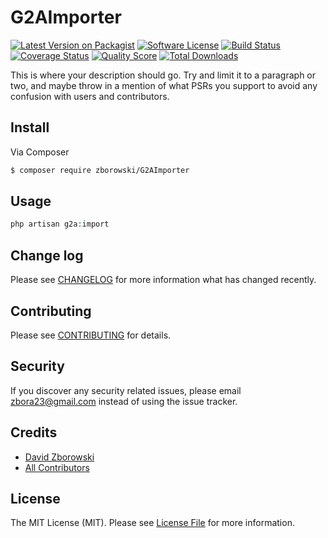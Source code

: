# G2AImporter

[![Latest Version on Packagist][ico-version]][link-packagist]
[![Software License][ico-license]](LICENSE.md)
[![Build Status][ico-travis]][link-travis]
[![Coverage Status][ico-scrutinizer]][link-scrutinizer]
[![Quality Score][ico-code-quality]][link-code-quality]
[![Total Downloads][ico-downloads]][link-downloads]

This is where your description should go. Try and limit it to a paragraph or two, and maybe throw in a mention of what
PSRs you support to avoid any confusion with users and contributors.

## Install

Via Composer

``` bash
$ composer require zborowski/G2AImporter
```

## Usage

``` php
php artisan g2a:import
```

## Change log

Please see [CHANGELOG](CHANGELOG.md) for more information what has changed recently.


## Contributing

Please see [CONTRIBUTING](CONTRIBUTING.md) for details.

## Security

If you discover any security related issues, please email zbora23@gmail.com instead of using the issue tracker.

## Credits

- [David Zborowski][link-author]
- [All Contributors][link-contributors]

## License

The MIT License (MIT). Please see [License File](LICENSE.md) for more information.

[ico-version]: https://img.shields.io/packagist/v/league/G2AImporter.svg?style=flat-square
[ico-license]: https://img.shields.io/badge/license-MIT-brightgreen.svg?style=flat-square
[ico-travis]: https://img.shields.io/travis/thephpleague/G2AImporter/master.svg?style=flat-square
[ico-scrutinizer]: https://img.shields.io/scrutinizer/coverage/g/thephpleague/G2AImporter.svg?style=flat-square
[ico-code-quality]: https://img.shields.io/scrutinizer/g/thephpleague/G2AImporter.svg?style=flat-square
[ico-downloads]: https://img.shields.io/packagist/dt/league/G2AImporter.svg?style=flat-square

[link-packagist]: https://packagist.org/packages/league/G2AImporter
[link-travis]: https://travis-ci.org/thephpleague/G2AImporter
[link-scrutinizer]: https://scrutinizer-ci.com/g/thephpleague/G2AImporter/code-structure
[link-code-quality]: https://scrutinizer-ci.com/g/thephpleague/G2AImporter
[link-downloads]: https://packagist.org/packages/league/G2AImporter
[link-author]: https://github.com/davidzborowski
[link-contributors]: ../../contributors
